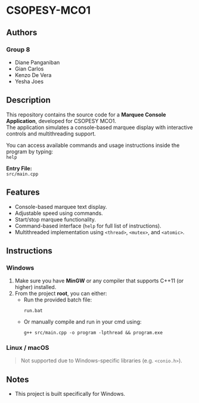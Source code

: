 # CSOPESY-MCO1  

## Authors  
### Group 8  
- Diane Panganiban  
- Gian Carlos  
- Kenzo De Vera  
- Yesha Joes  

## Description  
This repository contains the source code for a **Marquee Console Application**, developed for CSOPESY MCO1.  
The application simulates a console-based marquee display with interactive controls and multithreading support.  

You can access available commands and usage instructions inside the program by typing:  
`help`  

**Entry File:**  
`src/main.cpp`  

## Features  
- Console-based marquee text display.  
- Adjustable speed using commands.  
- Start/stop marquee functionality.  
- Command-based interface (`help` for full list of instructions).  
- Multithreaded implementation using `<thread>`, `<mutex>`, and `<atomic>`.  

## Instructions  

### Windows  
1. Make sure you have **MinGW** or any compiler that supports C++11 (or higher) installed.  
2. From the project **root**, you can either:  
   - Run the provided batch file:  
     ```
     run.bat
     ```  
   - Or manually compile and run in your cmd using:  
     ```
     g++ src/main.cpp -o program -lpthread && program.exe
     ```  

### Linux / macOS  
> Not supported due to Windows-specific libraries (e.g. `<conio.h>`).  

## Notes  
- This project is built specifically for Windows.  
